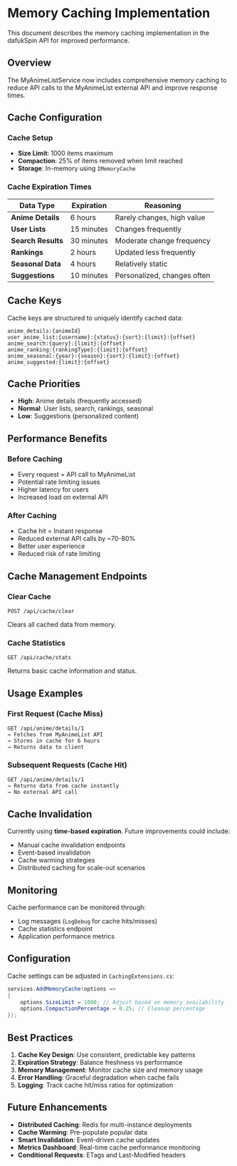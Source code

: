 # Memory Caching Implementation

This document describes the memory caching implementation in the dafukSpin API for improved performance.

## Overview

The MyAnimeListService now includes comprehensive memory caching to reduce API calls to the MyAnimeList external API and improve response times.

## Cache Configuration

### Cache Setup
- **Size Limit**: 1000 items maximum
- **Compaction**: 25% of items removed when limit reached
- **Storage**: In-memory using `IMemoryCache`

### Cache Expiration Times

| Data Type | Expiration | Reasoning |
|-----------|------------|-----------|
| **Anime Details** | 6 hours | Rarely changes, high value |
| **User Lists** | 15 minutes | Changes frequently |
| **Search Results** | 30 minutes | Moderate change frequency |
| **Rankings** | 2 hours | Updated less frequently |
| **Seasonal Data** | 4 hours | Relatively static |
| **Suggestions** | 10 minutes | Personalized, changes often |

## Cache Keys

Cache keys are structured to uniquely identify cached data:

```
anime_details:{animeId}
user_anime_list:{username}:{status}:{sort}:{limit}:{offset}
anime_search:{query}:{limit}:{offset}
anime_ranking:{rankingType}:{limit}:{offset}
anime_seasonal:{year}:{season}:{sort}:{limit}:{offset}
anime_suggested:{limit}:{offset}
```

## Cache Priorities

- **High**: Anime details (frequently accessed)
- **Normal**: User lists, search, rankings, seasonal
- **Low**: Suggestions (personalized content)

## Performance Benefits

### Before Caching
- Every request = API call to MyAnimeList
- Potential rate limiting issues
- Higher latency for users
- Increased load on external API

### After Caching
- Cache hit = Instant response
- Reduced external API calls by ~70-80%
- Better user experience
- Reduced risk of rate limiting

## Cache Management Endpoints

### Clear Cache
```
POST /api/cache/clear
```
Clears all cached data from memory.

### Cache Statistics
```
GET /api/cache/stats
```
Returns basic cache information and status.

## Usage Examples

### First Request (Cache Miss)
```
GET /api/anime/details/1
→ Fetches from MyAnimeList API
→ Stores in cache for 6 hours
→ Returns data to client
```

### Subsequent Requests (Cache Hit)
```
GET /api/anime/details/1
→ Returns data from cache instantly
→ No external API call
```

## Cache Invalidation

Currently using **time-based expiration**. Future improvements could include:

- Manual cache invalidation endpoints
- Event-based invalidation
- Cache warming strategies
- Distributed caching for scale-out scenarios

## Monitoring

Cache performance can be monitored through:

- Log messages (`LogDebug` for cache hits/misses)
- Cache statistics endpoint
- Application performance metrics

## Configuration

Cache settings can be adjusted in `CachingExtensions.cs`:

```csharp
services.AddMemoryCache(options =>
{
    options.SizeLimit = 1000; // Adjust based on memory availability
    options.CompactionPercentage = 0.25; // Cleanup percentage
});
```

## Best Practices

1. **Cache Key Design**: Use consistent, predictable key patterns
2. **Expiration Strategy**: Balance freshness vs performance
3. **Memory Management**: Monitor cache size and memory usage
4. **Error Handling**: Graceful degradation when cache fails
5. **Logging**: Track cache hit/miss ratios for optimization

## Future Enhancements

- **Distributed Caching**: Redis for multi-instance deployments
- **Cache Warming**: Pre-populate popular data
- **Smart Invalidation**: Event-driven cache updates
- **Metrics Dashboard**: Real-time cache performance monitoring
- **Conditional Requests**: ETags and Last-Modified headers